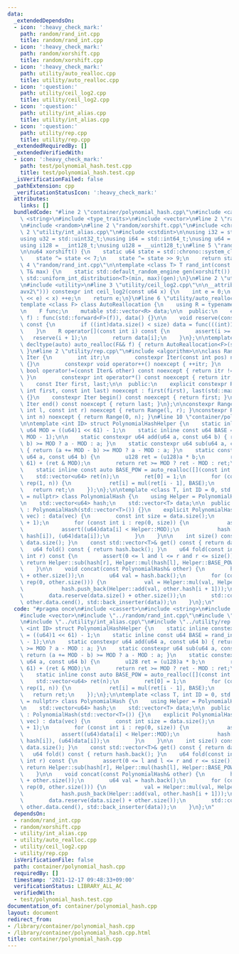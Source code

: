 ```yaml
---
data:
  _extendedDependsOn:
  - icon: ':heavy_check_mark:'
    path: random/rand_int.cpp
    title: random/rand_int.cpp
  - icon: ':heavy_check_mark:'
    path: random/xorshift.cpp
    title: random/xorshift.cpp
  - icon: ':heavy_check_mark:'
    path: utility/auto_realloc.cpp
    title: utility/auto_realloc.cpp
  - icon: ':question:'
    path: utility/ceil_log2.cpp
    title: utility/ceil_log2.cpp
  - icon: ':question:'
    path: utility/int_alias.cpp
    title: utility/int_alias.cpp
  - icon: ':question:'
    path: utility/rep.cpp
    title: utility/rep.cpp
  _extendedRequiredBy: []
  _extendedVerifiedWith:
  - icon: ':heavy_check_mark:'
    path: test/polynomial_hash.test.cpp
    title: test/polynomial_hash.test.cpp
  _isVerificationFailed: false
  _pathExtension: cpp
  _verificationStatusIcon: ':heavy_check_mark:'
  attributes:
    links: []
  bundledCode: "#line 2 \"container/polynomial_hash.cpp\"\n#include <cassert>\n#include\
    \ <string>\n#include <type_traits>\n#include <vector>\n#line 2 \"random/rand_int.cpp\"\
    \n#include <random>\n#line 2 \"random/xorshift.cpp\"\n#include <chrono>\n#line\
    \ 2 \"utility/int_alias.cpp\"\n#include <cstdint>\n\nusing i32 = std::int32_t;\n\
    using u32 = std::uint32_t;\nusing i64 = std::int64_t;\nusing u64 = std::uint64_t;\n\
    using i128 = __int128_t;\nusing u128 = __uint128_t;\n#line 5 \"random/xorshift.cpp\"\
    \n\nu64 xorshift() {\n    static u64 state = std::chrono::system_clock::now().time_since_epoch().count();\n\
    \    state ^= state << 7;\n    state ^= state >> 9;\n    return state;\n}\n#line\
    \ 4 \"random/rand_int.cpp\"\n\ntemplate <class T> T rand_int(const T& min, const\
    \ T& max) {\n    static std::default_random_engine gen(xorshift());\n    return\
    \ std::uniform_int_distribution<T>(min, max)(gen);\n}\n#line 2 \"utility/auto_realloc.cpp\"\
    \n#include <utility>\n#line 3 \"utility/ceil_log2.cpp\"\n\n__attribute__((target(\"\
    avx2\"))) constexpr int ceil_log2(const u64 x) {\n    int e = 0;\n    while (((u64)1\
    \ << e) < x) ++e;\n    return e;\n}\n#line 6 \"utility/auto_realloc.cpp\"\n\n\
    template <class F> class AutoReallocation {\n    using R = typename decltype(std::declval<F>()(0))::value_type;\n\
    \n    F func;\n    mutable std::vector<R> data;\n\n  public:\n    explicit AutoReallocation(F&&\
    \ f) : func(std::forward<F>(f)), data() {}\n\n    void reserve(const int size)\
    \ const {\n        if ((int)data.size() < size) data = func(((int)1 << ceil_log2(size)));\n\
    \    }\n    R operator[](const int i) const {\n        assert(i >= 0);\n     \
    \   reserve(i + 1);\n        return data[i];\n    }\n};\n\ntemplate <class F>\
    \ decltype(auto) auto_realloc(F&& f) { return AutoReallocation<F>(std::forward<F>(f));\
    \ }\n#line 2 \"utility/rep.cpp\"\n#include <algorithm>\n\nclass Range {\n    struct\
    \ Iter {\n        int itr;\n        constexpr Iter(const int pos) noexcept : itr(pos)\
    \ {}\n        constexpr void operator++() noexcept { ++itr; }\n        constexpr\
    \ bool operator!=(const Iter& other) const noexcept { return itr != other.itr;\
    \ }\n        constexpr int operator*() const noexcept { return itr; }\n    };\n\
    \    const Iter first, last;\n\n  public:\n    explicit constexpr Range(const\
    \ int first, const int last) noexcept : first(first), last(std::max(first, last))\
    \ {}\n    constexpr Iter begin() const noexcept { return first; }\n    constexpr\
    \ Iter end() const noexcept { return last; }\n};\n\nconstexpr Range rep(const\
    \ int l, const int r) noexcept { return Range(l, r); }\nconstexpr Range rep(const\
    \ int n) noexcept { return Range(0, n); }\n#line 10 \"container/polynomial_hash.cpp\"\
    \n\ntemplate <int ID> struct PolynomialHashHelper {\n    static inline constexpr\
    \ u64 MOD = ((u64)1 << 61) - 1;\n    static inline const u64 BASE = rand_int<u64>(0,\
    \ MOD - 1);\n\n    static constexpr u64 add(u64 a, const u64 b) { return (a +=\
    \ b) >= MOD ? a - MOD : a; }\n    static constexpr u64 sub(u64 a, const u64 b)\
    \ { return (a += MOD - b) >= MOD ? a - MOD : a; }\n    static constexpr u64 mul(const\
    \ u64 a, const u64 b) {\n        u128 ret = (u128)a * b;\n        ret = (ret >>\
    \ 61) + (ret & MOD);\n        return ret >= MOD ? ret - MOD : ret;\n    }\n\n\
    \    static inline const auto BASE_POW = auto_realloc([](const int n) {\n    \
    \    std::vector<u64> ret(n);\n        ret[0] = 1;\n        for (const int i :\
    \ rep(1, n)) {\n            ret[i] = mul(ret[i - 1], BASE);\n        }\n     \
    \   return ret;\n    });\n};\n\ntemplate <class T, int ID = 0, std::enable_if_t<std::is_integral_v<T>>*\
    \ = nullptr> class PolynomialHash {\n    using Helper = PolynomialHashHelper<ID>;\n\
    \n    std::vector<u64> hash;\n    std::vector<T> data;\n\n  public:\n    PolynomialHash()\
    \ : PolynomialHash(std::vector<T>()) {}\n    explicit PolynomialHash(const std::vector<T>&\
    \ vec) : data(vec) {\n        const int size = data.size();\n        hash = std::vector<u64>(size\
    \ + 1);\n        for (const int i : rep(0, size)) {\n            assert(0 <= data[i]);\n\
    \            assert((u64)data[i] < Helper::MOD);\n            hash[i + 1] = Helper::add(Helper::mul(Helper::BASE,\
    \ hash[i]), (u64)data[i]);\n        }\n    }\n\n    int size() const { return\
    \ data.size(); }\n    const std::vector<T>& get() const { return data; }\n\n \
    \   u64 fold() const { return hash.back(); }\n    u64 fold(const int l, const\
    \ int r) const {\n        assert(0 <= l and l <= r and r <= size());\n       \
    \ return Helper::sub(hash[r], Helper::mul(hash[l], Helper::BASE_POW[r - l]));\n\
    \    }\n\n    void concat(const PolynomialHash& other) {\n        hash.reserve(hash.size()\
    \ + other.size());\n        u64 val = hash.back();\n        for (const int i :\
    \ rep(0, other.size())) {\n            val = Helper::mul(val, Helper::BASE);\n\
    \            hash.push_back(Helper::add(val, other.hash[i + 1]));\n        }\n\
    \        data.reserve(data.size() + other.size());\n        std::copy(other.data.cbegin(),\
    \ other.data.cend(), std::back_inserter(data));\n    }\n};\n"
  code: "#pragma once\n#include <cassert>\n#include <string>\n#include <type_traits>\n\
    #include <vector>\n#include \"../random/rand_int.cpp\"\n#include \"../utility/auto_realloc.cpp\"\
    \n#include \"../utility/int_alias.cpp\"\n#include \"../utility/rep.cpp\"\n\ntemplate\
    \ <int ID> struct PolynomialHashHelper {\n    static inline constexpr u64 MOD\
    \ = ((u64)1 << 61) - 1;\n    static inline const u64 BASE = rand_int<u64>(0, MOD\
    \ - 1);\n\n    static constexpr u64 add(u64 a, const u64 b) { return (a += b)\
    \ >= MOD ? a - MOD : a; }\n    static constexpr u64 sub(u64 a, const u64 b) {\
    \ return (a += MOD - b) >= MOD ? a - MOD : a; }\n    static constexpr u64 mul(const\
    \ u64 a, const u64 b) {\n        u128 ret = (u128)a * b;\n        ret = (ret >>\
    \ 61) + (ret & MOD);\n        return ret >= MOD ? ret - MOD : ret;\n    }\n\n\
    \    static inline const auto BASE_POW = auto_realloc([](const int n) {\n    \
    \    std::vector<u64> ret(n);\n        ret[0] = 1;\n        for (const int i :\
    \ rep(1, n)) {\n            ret[i] = mul(ret[i - 1], BASE);\n        }\n     \
    \   return ret;\n    });\n};\n\ntemplate <class T, int ID = 0, std::enable_if_t<std::is_integral_v<T>>*\
    \ = nullptr> class PolynomialHash {\n    using Helper = PolynomialHashHelper<ID>;\n\
    \n    std::vector<u64> hash;\n    std::vector<T> data;\n\n  public:\n    PolynomialHash()\
    \ : PolynomialHash(std::vector<T>()) {}\n    explicit PolynomialHash(const std::vector<T>&\
    \ vec) : data(vec) {\n        const int size = data.size();\n        hash = std::vector<u64>(size\
    \ + 1);\n        for (const int i : rep(0, size)) {\n            assert(0 <= data[i]);\n\
    \            assert((u64)data[i] < Helper::MOD);\n            hash[i + 1] = Helper::add(Helper::mul(Helper::BASE,\
    \ hash[i]), (u64)data[i]);\n        }\n    }\n\n    int size() const { return\
    \ data.size(); }\n    const std::vector<T>& get() const { return data; }\n\n \
    \   u64 fold() const { return hash.back(); }\n    u64 fold(const int l, const\
    \ int r) const {\n        assert(0 <= l and l <= r and r <= size());\n       \
    \ return Helper::sub(hash[r], Helper::mul(hash[l], Helper::BASE_POW[r - l]));\n\
    \    }\n\n    void concat(const PolynomialHash& other) {\n        hash.reserve(hash.size()\
    \ + other.size());\n        u64 val = hash.back();\n        for (const int i :\
    \ rep(0, other.size())) {\n            val = Helper::mul(val, Helper::BASE);\n\
    \            hash.push_back(Helper::add(val, other.hash[i + 1]));\n        }\n\
    \        data.reserve(data.size() + other.size());\n        std::copy(other.data.cbegin(),\
    \ other.data.cend(), std::back_inserter(data));\n    }\n};\n"
  dependsOn:
  - random/rand_int.cpp
  - random/xorshift.cpp
  - utility/int_alias.cpp
  - utility/auto_realloc.cpp
  - utility/ceil_log2.cpp
  - utility/rep.cpp
  isVerificationFile: false
  path: container/polynomial_hash.cpp
  requiredBy: []
  timestamp: '2021-12-17 09:48:33+09:00'
  verificationStatus: LIBRARY_ALL_AC
  verifiedWith:
  - test/polynomial_hash.test.cpp
documentation_of: container/polynomial_hash.cpp
layout: document
redirect_from:
- /library/container/polynomial_hash.cpp
- /library/container/polynomial_hash.cpp.html
title: container/polynomial_hash.cpp
---
```


